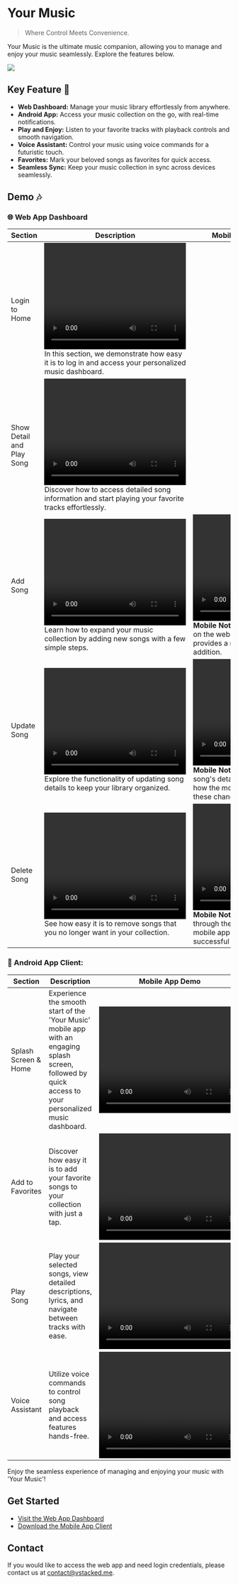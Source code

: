 # Your Music

>Where Control Meets Convenience.

Your Music is the ultimate music companion, allowing you to manage and enjoy your music seamlessly. Explore the features below.

![](https://drive.google.com/uc?export=view&id=1aCLSxp09TIiz5_9VnePOxaLkw_FQxL2X)

## Key Feature 🎉
- **Web Dashboard:** Manage your music library effortlessly from anywhere.
- **Android App:** Access your music collection on the go, with real-time notifications.
- **Play and Enjoy:** Listen to your favorite tracks with playback controls and smooth navigation.
- **Voice Assistant:** Control your music using voice commands for a futuristic touch.
- **Favorites:** Mark your beloved songs as favorites for quick access.
- **Seamless Sync:** Keep your music collection in sync across devices seamlessly.

## Demo 🎶

### 🌐 Web App Dashboard
| Section                | Description                                      | Mobile App Notification Demo |
|------------------------|--------------------------------------------------|-----------------------------|
| Login to Home          | <video width="320" height="240" controls><source src="https://drive.google.com/uc?export=view&id=13vKrshfSob-rH3vo8q4QDKCfYpVq1e5V" type="video/mp4"></video> In this section, we demonstrate how easy it is to log in and access your personalized music dashboard. |                             |
| Show Detail and Play Song | <video width="320" height="240" controls><source src="https://drive.google.com/uc?export=view&id=1zzKoYP_xhMjpQFCXUA3x8_zmGqkcywKj" type="video/mp4"></video> Discover how to access detailed song information and start playing your favorite tracks effortlessly. |                             |
| Add Song               | <video width="320" height="240" controls><source src="https://drive.google.com/uc?export=view&id=1ocpFQTXpLYy2e05C_H1Q6lsZOEt-eGbY" type="video/mp4"></video> Learn how to expand your music collection by adding new songs with a few simple steps. | <video width="320" height="240" controls><source src="https://drive.google.com/uc?export=view&id=1Kz2LH7SVFaUF-vXtNzdLBoO78nmTeSE6" type="video/mp4"></video> **Mobile Notification:** After adding a song on the web app, see how the mobile app provides a notification confirming the addition. |
| Update Song            | <video width="320" height="240" controls><source src="https://drive.google.com/uc?export=view&id=1l7blnF8_ej4nFnptzZs4UjikMjSl5i1I" type="video/mp4"></video> Explore the functionality of updating song details to keep your library organized. | <video width="320" height="240" controls><source src="https://drive.google.com/uc?export=view&id=1zjBPFrS1K6o5hiBTrSmj1q5pl3ZtZkaE" type="video/mp4"></video> **Mobile Notification:** When you update a song's details on the web app, experience how the mobile app instantly reflects these changes with a notification. |
| Delete Song            | <video width="320" height="240" controls><source src="https://drive.google.com/uc?export=view&id=1m4AOKFrKViJCOeWIescLJUr87b7sVRjK" type="video/mp4"></video> See how easy it is to remove songs that you no longer want in your collection. | <video width="320" height="240" controls><source src="https://drive.google.com/uc?export=view&id=1eDpj4ahPSqsklaLQF0duPqqoSG9nHEBE" type="video/mp4"></video> **Mobile Notification:** After deleting a song through the web app, observe how the mobile app notifies you about the successful removal. |

### 📱 Android App Client:
| Section                | Description                                      | Mobile App Demo                              |
|------------------------|--------------------------------------------------|---------------------------------------------|
| Splash Screen & Home | Experience the smooth start of the 'Your Music' mobile app with an engaging splash screen, followed by quick access to your personalized music dashboard. | <video width="320" height="240" controls><source src="https://drive.google.com/uc?export=view&id=1iYUeWw4llRD4S4AXG8GbNyrjAb3frIo_" type="video/mp4"></video> |
| Add to Favorites       | Discover how easy it is to add your favorite songs to your collection with just a tap. | <video width="320" height="240" controls><source src="https://drive.google.com/uc?export=view&id=1PN4CHPtuIYZ2j99d5PpAc9ul4-jkBq7U" type="video/mp4"></video> |
| Play Song              | Play your selected songs, view detailed descriptions, lyrics, and navigate between tracks with ease. | <video width="320" height="240" controls><source src="assets/preview/mobile_3.mp4" type="video/mp4"></video> |
| Voice Assistant        | Utilize voice commands to control song playback and access features hands-free. | <video width="320" height="240" controls><source src="https://drive.google.com/uc?export=view&id=1YSkMxObtni2IVjz87HoZfj9lp2vpXQnD" type="video/mp4"></video> |


Enjoy the seamless experience of managing and enjoying your music with 'Your Music'!

## Get Started

- [Visit the Web App Dashboard](https://your-music-88879.web.app/)
- [Download the Mobile App Client](https://github.com/vstacked/your-music/releases)
## Contact

If you would like to access the web app and need login credentials, please contact us at [contact@vstacked.me](mailto:contact@vstacked.me).
